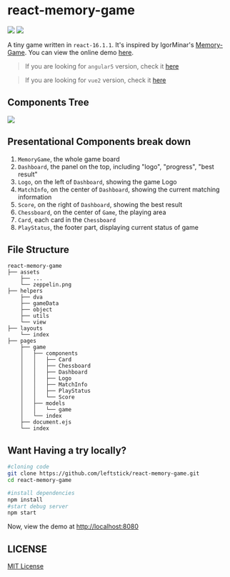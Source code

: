 # react-memory-game

![][david-url]
![][license-url]

A tiny game written in `react-16.1.1`. It's inspired by IgorMinar's [Memory-Game](https://github.com/IgorMinar/Memory-Game). You can view the online demo [here](http://leftstick.github.io/react-memory-game).

> If you are looking for `angular5` version, check it [here](https://github.com/leftstick/angular5-memory-game)

> If you are looking for `vue2` version, check it [here](https://github.com/leftstick/vue-memory-game)

## Components Tree

![](https://raw.githubusercontent.com/leftstick/react-memory-game/master/docs/img/components.png)

## Presentational Components break down

1. `MemoryGame`, the whole game board
2. `Dashboard`, the panel on the top, including "logo", "progress", "best result"
3. `Logo`, on the left of `Dashboard`, showing the game Logo
4. `MatchInfo`, on the center of `Dashboard`, showing the current matching information
5. `Score`, on the right of `Dashboard`, showing the best result
6. `Chessboard`, on the center of `Game`, the playing area
7. `Card`, each card in the `Chessboard`
8. `PlayStatus`, the footer part, displaying current status of game

## File Structure

```
react-memory-game
├── assets
    ├── ...
    └── zeppelin.png
├── helpers
    ├── dva
    ├── gameData
    ├── object
    ├── utils
    └── view
├── layouts
    └── index
├── pages
    ├── game
    │   ├── components
    │   │   ├── Card
    │   │   ├── Chessboard
    │   │   ├── Dashboard
    │   │   ├── Logo
    │   │   ├── MatchInfo
    │   │   ├── PlayStatus
    │   │   └── Score
    │   ├── models
    │   │   └── game
    │   └── index
    ├── document.ejs
    └── index
```

## Want Having a try locally?

```bash
#cloning code
git clone https://github.com/leftstick/react-memory-game.git
cd react-memory-game

#install dependencies
npm install
#start debug server
npm start
```

Now, view the demo at [http://localhost:8080](http://localhost:8080)

## LICENSE

[MIT License](https://raw.githubusercontent.com/leftstick/react-memory-game/master/LICENSE)

[david-url]: https://david-dm.org/leftstick/react-memory-game.png
[license-url]: https://img.shields.io/github/license/leftstick/react-memory-game.svg
